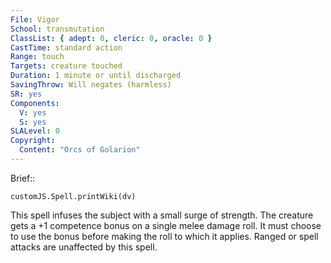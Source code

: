 ```yaml
---
File: Vigor
School: transmutation
ClassList: { adept: 0, cleric: 0, oracle: 0 }
CastTime: standard action
Range: touch
Targets: creature touched
Duration: 1 minute or until discharged
SavingThrow: Will negates (harmless)
SR: yes
Components:
  V: yes
  S: yes
SLALevel: 0
Copyright:
  Content: "Orcs of Golarion"
---
```

Brief:: 

```dataviewjs
customJS.Spell.printWiki(dv)
```

This spell infuses the subject with a small surge of strength. The creature gets a +1 competence bonus on a single melee damage roll. It must choose to use the bonus before making the roll to which it applies. Ranged or spell attacks are unaffected by this spell.
